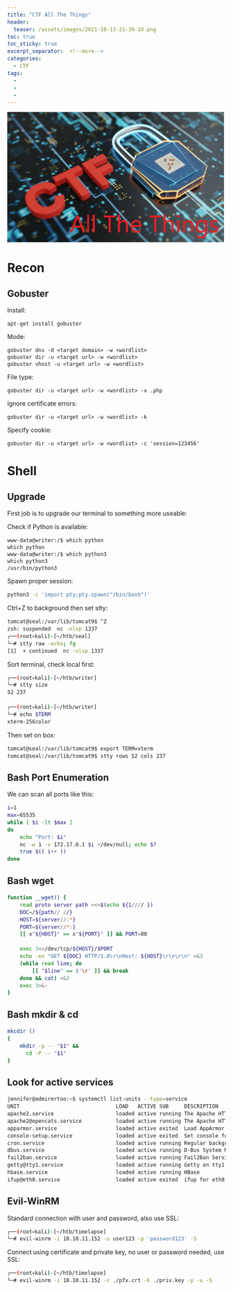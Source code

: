 ```yaml
---
title: "CTF All The Things"
header:
  teaser: /assets/images/2021-10-13-21-39-10.png
toc: true
toc_sticky: true
excerpt_separator:  <!--more-->
categories:
  - CTF
tags:
  - 
  - 
  - 
---
```


![ctf](/assets/images/2021-10-13-21-39-10.png)

# Recon

## Gobuster

Install:

```text
apt-get install gobuster
```

Mode:

```text
gobuster dns -d <target domain> -w <wordlist>
gobuster dir -u <target url> -w <wordlist>
gobuster vhost -u <target url> -w <wordlist>
```

File type:

```text
gobuster dir -u <target url> -w <wordlist> -x .php
```

Ignore certificate errors:

```text
gobuster dir -u <target url> -w <wordlist> -k
```

Specify cookie:

```text
gobuster dir -u <target url> -w <wordlist> -c 'session=123456'
```

# Shell

## Upgrade

First job is to upgrade our terminal to something more useable:

Check if Python is available:

```text
www-data@writer:/$ which python
which python
www-data@writer:/$ which python3
which python3
/usr/bin/python3
```

Spawn proper session:

```sh
python3 -c 'import pty;pty.spawn("/bin/bash")'
```

Ctrl+Z to background then set stty:

```sh
tomcat@seal:/var/lib/tomcat9$ ^Z
zsh: suspended  nc -nlvp 1337
┌──(root💀kali)-[~/htb/seal]
└─# stty raw -echo; fg
[1]  + continued  nc -nlvp 1337
```

Sort terminal, check local first:

```sh
┌──(root💀kali)-[~/htb/writer]
└─# stty size          
52 237

┌──(root💀kali)-[~/htb/writer]
└─# echo $TERM                                                            
xterm-256color
```

Then set on box:

```sh
tomcat@seal:/var/lib/tomcat9$ export TERM=xterm
tomcat@seal:/var/lib/tomcat9$ stty rows 52 cols 237
```

## Bash Port Enumeration

We can scan all ports like this:

```sh
i=1
max=65535
while [ $i -lt $max ]
do
    echo "Port: $i"
    nc -w 1 -v 172.17.0.1 $i </dev/null; echo $?
    true $(( i++ ))
done
```

## Bash wget

```sh
function __wget() {
    read proto server path <<<$(echo ${1//// })
    DOC=/${path// //}
    HOST=${server//:*}
    PORT=${server//*:}
    [[ x"${HOST}" == x"${PORT}" ]] && PORT=80
 
    exec 3<>/dev/tcp/${HOST}/$PORT
    echo -en "GET ${DOC} HTTP/1.0\r\nHost: ${HOST}\r\n\r\n" >&3
    (while read line; do
        [[ "$line" == $'\r' ]] && break
    done && cat) <&3
    exec 3>&-
}
```

## Bash mkdir & cd

```sh
mkcdir ()
{
    mkdir -p -- "$1" &&
      cd -P -- "$1"
}
```

## Look for active services

```sh
jennifer@admirertoo:~$ systemctl list-units --type=service
UNIT                               LOAD   ACTIVE SUB     DESCRIPTION                                                       
apache2.service                    loaded active running The Apache HTTP Server                                            
apache2@opencats.service           loaded active running The Apache HTTP Server                                            
apparmor.service                   loaded active exited  Load AppArmor profiles                                            
console-setup.service              loaded active exited  Set console font and keymap                                       
cron.service                       loaded active running Regular background program processing daemon                      
dbus.service                       loaded active running D-Bus System Message Bus                                          
fail2ban.service                   loaded active running Fail2Ban Service                                                  
getty@tty1.service                 loaded active running Getty on tty1                                                     
hbase.service                      loaded active running HBase                                                             
ifup@eth0.service                  loaded active exited  ifup for eth0
```

## Evil-WinRM

Standard connection with user and password, also use SSL:

```sh
┌──(root💀kali)-[~/htb/timelapse]
└─# evil-winrm -i 10.10.11.152 -u user123 -p 'password123' -S
```

Connect using certificate and private key, no user or password needed, use SSL:

```sh
┌──(root💀kali)-[~/htb/timelapse]
└─# evil-winrm -i 10.10.11.152 -c ./pfx.crt -k ./priv.key -p -u -S 
```
